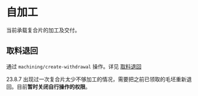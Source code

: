 # 自加工
当前承载复合片的加工及交付。

取料退回
---------------------------------------------------------------------------
通过 `machining/create-withdrawal` 操作。详见 [取料退回][generic-withdrawal]

23.8.7 出现过一次复合片太少不够加工的情况，需要把之前已领取的毛坯重新退回。目前**暂时关闭自行操作的权限**。

[generic-withdrawal]: /models/withdrawal.md
